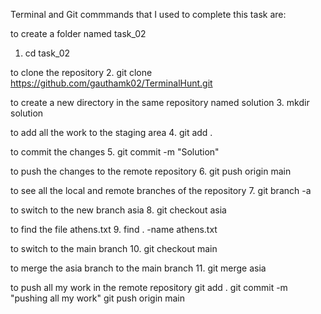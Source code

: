 Terminal and Git commmands that I used to complete this task are:

to create a folder named task_02
1. cd task_02


to clone the repository
2. git clone https://github.com/gauthamk02/TerminalHunt.git



to create  a new directory in the same repository named solution
3. mkdir solution

to add all the work to the staging area
4. git add .

to commit the changes
5. git commit -m "Solution"

to push the changes to the remote repository
6. git push origin main

to see all the local and remote branches of the repository
7. git branch -a

to switch to the new branch asia
8. git checkout asia

to find the file athens.txt
9. find . -name athens.txt

to switch to the main branch
10. git checkout main

to merge the asia branch to the main branch
11. git merge asia


to push all my work in the remote repository
git add .
git commit -m "pushing all my work"
git push origin main
